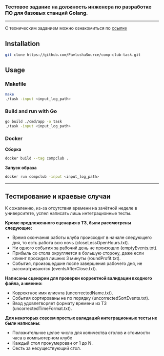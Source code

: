 ### Тестовое задание на должность инженера по разработке ПО для базовых станций Golang.

---

С техническим заданием можно ознакомиться
по [ссылке](https://docs.google.com/document/d/1jAU5xgP2K9iGsxDtyCkhKECdjs7-oNC_/edit?usp=sharing&ouid=105079011505262905999&rtpof=true&sd=true)

## Installation

```bash
git clone https://github.com/PavlushaSource/comp-club-task.git
```

## Usage

### Makefile

```bash
make
./task -input <input_log_path>
```

### Build and run with Go

```bash
go build ./cmd/app -o task
./task -input <input_log_path>
```

### Docker

**Сборка**

```bash
docker build --tag compclub .
```

**Запуск образа**

```bash
docker run compclub -input <input_log_path>
```

---

## Тестирование и краевые случаи

К сожалению, из-за отсутствия времени на зачётной неделе в университете, успел написать лишь интеграционные тесты.

**Кроме предложенного сценария в ТЗ, были рассмотрены следующие:**

- Время окончания работы клуба происходит в начале следующего дня, то есть работа всю ночь (closeLessOpenHours.txt).
- Ни одного события за рабочий день не произошло (emptyEvents.txt).
- Прибыль со стола округляется в большую сторону, даже если клиент просидел лишних 3 минуты (roundProfit.txt).
- Cобытия, произошедшие после завершения рабочего дня, не рассматриваются (eventsAfterClose.txt).

**Написаны сценарии для проверки корректной валидации входного файла, а именно:**

- Корректное имя клиента (uncorrectedName.txt).
- События сортированы не по порядку (uncorrectedSortEvents.txt).
- Ввод удовлетворяет формату времени из ТЗ (uncorrectedTimeFormat.txt).

**Для некоторых совсем простых валидаций интеграционные тесты не были написаны:**

- Положительное целое число для количества столов и стоимости часа в компьютерном клубе
- Каждый стол пронумерован от 1 до N.
- Сесть за несуществующий стол.